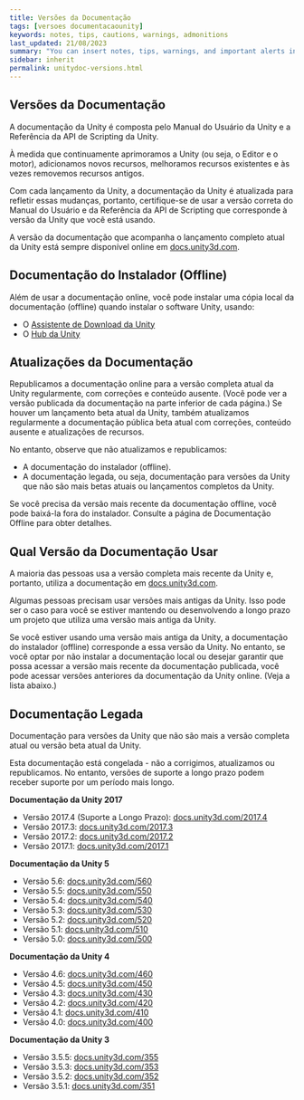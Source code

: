 ```yaml
---
title: Versões da Documentação
tags: [versoes documentacaounity]
keywords: notes, tips, cautions, warnings, admonitions
last_updated: 21/08/2023
summary: "You can insert notes, tips, warnings, and important alerts in your content."
sidebar: inherit
permalink: unitydoc-versions.html
---
```

## Versões da Documentação

A documentação da Unity é composta pelo Manual do Usuário da Unity e a Referência da API de Scripting da Unity.

À medida que continuamente aprimoramos a Unity (ou seja, o Editor e o motor), adicionamos novos recursos, melhoramos recursos existentes e às vezes removemos recursos antigos.

Com cada lançamento da Unity, a documentação da Unity é atualizada para refletir essas mudanças, portanto, certifique-se de usar a versão correta do Manual do Usuário e da Referência da API de Scripting que corresponde à versão da Unity que você está usando.

A versão da documentação que acompanha o lançamento completo atual da Unity está sempre disponível online em [docs.unity3d.com](https://docs.unity3d.com/).

## Documentação do Instalador (Offline)

Além de usar a documentação online, você pode instalar uma cópia local da documentação (offline) quando instalar o software Unity, usando:

* O [Assistente de Download da Unity](https://docs.unity3d.com/2023.2/Documentation/Manual/InstallingUnity.html)
* O [Hub da Unity](https://docs.unity3d.com/hub/manual/index.html)

## Atualizações da Documentação

Republicamos a documentação online para a versão completa atual da Unity regularmente, com correções e conteúdo ausente. (Você pode ver a versão publicada da documentação na parte inferior de cada página.)
Se houver um lançamento beta atual da Unity, também atualizamos regularmente a documentação pública beta atual com correções, conteúdo ausente e atualizações de recursos.

No entanto, observe que não atualizamos e republicamos:

* A documentação do instalador (offline).
* A documentação legada, ou seja, documentação para versões da Unity que não são mais betas atuais ou lançamentos completos da Unity.

Se você precisa da versão mais recente da documentação offline, você pode baixá-la fora do instalador. Consulte a página de Documentação Offline para obter detalhes.

## Qual Versão da Documentação Usar

A maioria das pessoas usa a versão completa mais recente da Unity e, portanto, utiliza a documentação em [docs.unity3d.com](https://docs.unity3d.com/).

Algumas pessoas precisam usar versões mais antigas da Unity. Isso pode ser o caso para você se estiver mantendo ou desenvolvendo a longo prazo um projeto que utiliza uma versão mais antiga da Unity.

Se você estiver usando uma versão mais antiga da Unity, a documentação do instalador (offline) corresponde a essa versão da Unity. No entanto, se você optar por não instalar a documentação local ou desejar garantir que possa acessar a versão mais recente da documentação publicada, você pode acessar versões anteriores da documentação da Unity online. (Veja a lista abaixo.)

## Documentação Legada

Documentação para versões da Unity que não são mais a versão completa atual ou versão beta atual da Unity.

Esta documentação está congelada - não a corrigimos, atualizamos ou republicamos. No entanto, versões de suporte a longo prazo podem receber suporte por um período mais longo.

**Documentação da Unity 2017**

* Versão 2017.4 (Suporte a Longo Prazo): [docs.unity3d.com/2017.4](https://docs.unity3d.com/2017.4/Documentation/Manual/index.html)
* Versão 2017.3: [docs.unity3d.com/2017.3](https://docs.unity3d.com/2017.3/Documentation/Manual/index.html)
* Versão 2017.2: [docs.unity3d.com/2017.2](https://docs.unity3d.com/2017.2/Documentation/Manual/index.html)
* Versão 2017.1: [docs.unity3d.com/2017.1](https://docs.unity3d.com/2017.1/Documentation/Manual/index.html)

**Documentação da Unity 5**

* Versão 5.6: [docs.unity3d.com/560](https://docs.unity3d.com/560)
* Versão 5.5: [docs.unity3d.com/550](https://docs.unity3d.com/550)
* Versão 5.4: [docs.unity3d.com/540](https://docs.unity3d.com/540)
* Versão 5.3: [docs.unity3d.com/530](https://docs.unity3d.com/530)
* Versão 5.2: [docs.unity3d.com/520](https://docs.unity3d.com/520)
* Versão 5.1: [docs.unity3d.com/510](https://docs.unity3d.com/510)
* Versão 5.0: [docs.unity3d.com/500](https://docs.unity3d.com/500)

**Documentação da Unity 4**

* Versão 4.6: [docs.unity3d.com/460](https://docs.unity3d.com/460)
* Versão 4.5: [docs.unity3d.com/450](https://docs.unity3d.com/450)
* Versão 4.3: [docs.unity3d.com/430](https://docs.unity3d.com/430)
* Versão 4.2: [docs.unity3d.com/420](https://docs.unity3d.com/420)
* Versão 4.1: [docs.unity3d.com/410](https://docs.unity3d.com/410)
* Versão 4.0: [docs.unity3d.com/400](https://docs.unity3d.com/400)

**Documentação da Unity 3**

* Versão 3.5.5: [docs.unity3d.com/355](https://docs.unity3d.com/355)
* Versão 3.5.3: [docs.unity3d.com/353](https://docs.unity3d.com/353)
* Versão 3.5.2: [docs.unity3d.com/352](https://docs.unity3d.com/352)
* Versão 3.5.1: [docs.unity3d.com/351](https://docs.unity3d.com/351)